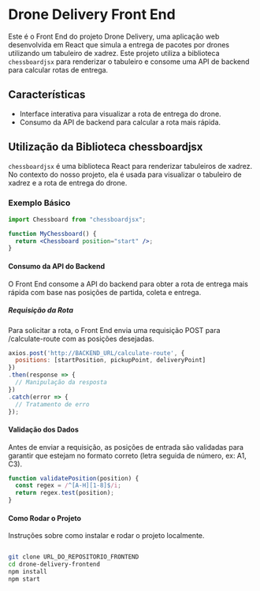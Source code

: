 # Drone Delivery Front End

Este é o Front End do projeto Drone Delivery, uma aplicação web desenvolvida em React que simula a entrega de pacotes por drones utilizando um tabuleiro de xadrez. Este projeto utiliza a biblioteca `chessboardjsx` para renderizar o tabuleiro e consome uma API de backend para calcular rotas de entrega.

## Características

- Interface interativa para visualizar a rota de entrega do drone.
- Consumo da API de backend para calcular a rota mais rápida.

## Utilização da Biblioteca chessboardjsx

`chessboardjsx` é uma biblioteca React para renderizar tabuleiros de xadrez. No contexto do nosso projeto, ela é usada para visualizar o tabuleiro de xadrez e a rota de entrega do drone.

### Exemplo Básico

```jsx
import Chessboard from "chessboardjsx";

function MyChessboard() {
  return <Chessboard position="start" />;
}
```
#### Consumo da API do Backend
O Front End consome a API do backend para obter a rota de entrega mais rápida com base nas posições de partida, coleta e entrega.

##### Requisição da Rota
Para solicitar a rota, o Front End envia uma requisição POST para /calculate-route com as posições desejadas.

```javascript
axios.post('http://BACKEND_URL/calculate-route', {
  positions: [startPosition, pickupPoint, deliveryPoint]
})
.then(response => {
  // Manipulação da resposta
})
.catch(error => {
  // Tratamento de erro
});
```
#### Validação dos Dados
Antes de enviar a requisição, as posições de entrada são validadas para garantir que estejam no formato correto (letra seguida de número, ex: A1, C3).

```javascript
function validatePosition(position) {
  const regex = /^[A-H][1-8]$/i;
  return regex.test(position);
}
```
#### Como Rodar o Projeto
Instruções sobre como instalar e rodar o projeto localmente.
```bash

git clone URL_DO_REPOSITORIO_FRONTEND
cd drone-delivery-frontend
npm install
npm start
```
